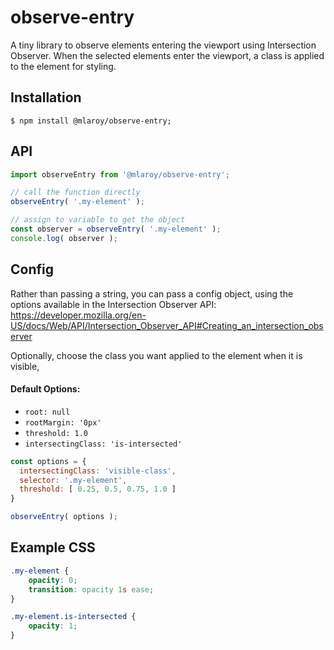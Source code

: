 # observe-entry
A tiny library to observe elements entering the viewport using Intersection Observer. When the selected elements enter the viewport, a class is applied to the element for styling.

## Installation

```console
$ npm install @mlaroy/observe-entry;
```


## API


```js
import observeEntry from '@mlaroy/observe-entry';

// call the function directly
observeEntry( '.my-element' );

// assign to variable to get the object
const observer = observeEntry( '.my-element' );
console.log( observer );
```

## Config

Rather than passing a string, you can pass a config object, using the options available in the Intersection Observer API: https://developer.mozilla.org/en-US/docs/Web/API/Intersection_Observer_API#Creating_an_intersection_observer

Optionally, choose the class you want applied to the element when it is visible,

#### Default Options:
* `root: null`
* `rootMargin: '0px'`
* `threshold: 1.0`
* `intersectingClass: 'is-intersected'`


```js
const options = {
  intersectingClass: 'visible-class',
  selector: '.my-element',
  threshold: [ 0.25, 0.5, 0.75, 1.0 ]
}

observeEntry( options );
```

## Example CSS

```css
.my-element {
    opacity: 0;
    transition: opacity 1s ease;
}

.my-element.is-intersected {
    opacity: 1;
}
```

